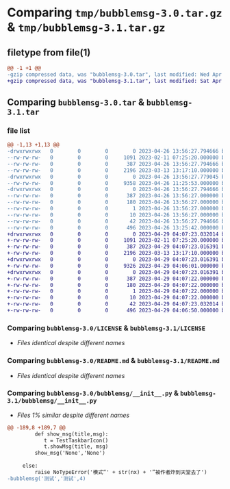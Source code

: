 # Comparing `tmp/bubblemsg-3.0.tar.gz` & `tmp/bubblemsg-3.1.tar.gz`

## filetype from file(1)

```diff
@@ -1 +1 @@
-gzip compressed data, was "bubblemsg-3.0.tar", last modified: Wed Apr 26 13:56:27 2023, max compression
+gzip compressed data, was "bubblemsg-3.1.tar", last modified: Sat Apr 29 04:07:23 2023, max compression
```

## Comparing `bubblemsg-3.0.tar` & `bubblemsg-3.1.tar`

### file list

```diff
@@ -1,13 +1,13 @@
-drwxrwxrwx   0        0        0        0 2023-04-26 13:56:27.794666 bubblemsg-3.0/
--rw-rw-rw-   0        0        0     1091 2023-02-11 07:25:20.000000 bubblemsg-3.0/LICENSE
--rw-rw-rw-   0        0        0      387 2023-04-26 13:56:27.794666 bubblemsg-3.0/PKG-INFO
--rw-rw-rw-   0        0        0     2196 2023-03-13 13:17:10.000000 bubblemsg-3.0/README.md
-drwxrwxrwx   0        0        0        0 2023-04-26 13:56:27.779045 bubblemsg-3.0/bubblemsg/
--rw-rw-rw-   0        0        0     9358 2023-04-26 11:25:53.000000 bubblemsg-3.0/bubblemsg/__init__.py
-drwxrwxrwx   0        0        0        0 2023-04-26 13:56:27.794666 bubblemsg-3.0/bubblemsg.egg-info/
--rw-rw-rw-   0        0        0      387 2023-04-26 13:56:27.000000 bubblemsg-3.0/bubblemsg.egg-info/PKG-INFO
--rw-rw-rw-   0        0        0      180 2023-04-26 13:56:27.000000 bubblemsg-3.0/bubblemsg.egg-info/SOURCES.txt
--rw-rw-rw-   0        0        0        1 2023-04-26 13:56:27.000000 bubblemsg-3.0/bubblemsg.egg-info/dependency_links.txt
--rw-rw-rw-   0        0        0       10 2023-04-26 13:56:27.000000 bubblemsg-3.0/bubblemsg.egg-info/top_level.txt
--rw-rw-rw-   0        0        0       42 2023-04-26 13:56:27.794666 bubblemsg-3.0/setup.cfg
--rw-rw-rw-   0        0        0      496 2023-04-26 13:25:42.000000 bubblemsg-3.0/setup.py
+drwxrwxrwx   0        0        0        0 2023-04-29 04:07:23.032014 bubblemsg-3.1/
+-rw-rw-rw-   0        0        0     1091 2023-02-11 07:25:20.000000 bubblemsg-3.1/LICENSE
+-rw-rw-rw-   0        0        0      387 2023-04-29 04:07:23.016391 bubblemsg-3.1/PKG-INFO
+-rw-rw-rw-   0        0        0     2196 2023-03-13 13:17:10.000000 bubblemsg-3.1/README.md
+drwxrwxrwx   0        0        0        0 2023-04-29 04:07:23.016391 bubblemsg-3.1/bubblemsg/
+-rw-rw-rw-   0        0        0     9326 2023-04-29 04:06:01.000000 bubblemsg-3.1/bubblemsg/__init__.py
+drwxrwxrwx   0        0        0        0 2023-04-29 04:07:23.016391 bubblemsg-3.1/bubblemsg.egg-info/
+-rw-rw-rw-   0        0        0      387 2023-04-29 04:07:22.000000 bubblemsg-3.1/bubblemsg.egg-info/PKG-INFO
+-rw-rw-rw-   0        0        0      180 2023-04-29 04:07:22.000000 bubblemsg-3.1/bubblemsg.egg-info/SOURCES.txt
+-rw-rw-rw-   0        0        0        1 2023-04-29 04:07:22.000000 bubblemsg-3.1/bubblemsg.egg-info/dependency_links.txt
+-rw-rw-rw-   0        0        0       10 2023-04-29 04:07:22.000000 bubblemsg-3.1/bubblemsg.egg-info/top_level.txt
+-rw-rw-rw-   0        0        0       42 2023-04-29 04:07:23.032014 bubblemsg-3.1/setup.cfg
+-rw-rw-rw-   0        0        0      496 2023-04-29 04:06:50.000000 bubblemsg-3.1/setup.py
```

### Comparing `bubblemsg-3.0/LICENSE` & `bubblemsg-3.1/LICENSE`

 * *Files identical despite different names*

### Comparing `bubblemsg-3.0/README.md` & `bubblemsg-3.1/README.md`

 * *Files identical despite different names*

### Comparing `bubblemsg-3.0/bubblemsg/__init__.py` & `bubblemsg-3.1/bubblemsg/__init__.py`

 * *Files 1% similar despite different names*

```diff
@@ -189,8 +189,7 @@
         def show_msg(title,msg):
     	    t = TestTaskbarIcon()
     	    t.showMsg(title, msg)
         show_msg('None','None')
 
     else:
         raise NoTypeError('模式“' + str(nx) + '”被作者炸到天堂去了')
-bubblemsg('测试','测试',4)
```

